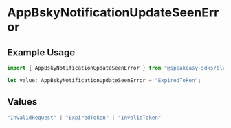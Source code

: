 # AppBskyNotificationUpdateSeenError

## Example Usage

```typescript
import { AppBskyNotificationUpdateSeenError } from "@speakeasy-sdks/bluesky/models/errors";

let value: AppBskyNotificationUpdateSeenError = "ExpiredToken";
```

## Values

```typescript
"InvalidRequest" | "ExpiredToken" | "InvalidToken"
```